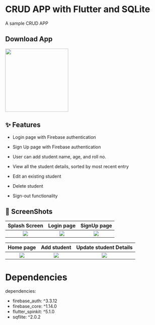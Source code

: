 # CRUD APP with  Flutter and SQLite

A sample CRUD APP


## Download App 
<a href="https://github.com/kirankamal455/CRUD-APP/releases/download/v1.0.0-alpha/CrudApp.apk"><img src="https://playerzon.com/asset/download.png" width="200"></img></a>

## ✨ Features

-   Login page with Firebase authentication
-   Sign Up page with Firebase authentication
-   User can add student name, age, and roll no. 

-  View all the student details, sorted by most recent entry

-  Edit an existing student

-  Delete student

-  Sign-out functionality



## 📸 ScreenShots

Splash Screen              |  Login page  | SignUp page
:-------------------------:|:-------------------------:|:-------------------------:
![](https://user-images.githubusercontent.com/87146953/163667923-aab18d12-0fac-4a4c-aadd-23bf122c4ac0.png)|![](https://user-images.githubusercontent.com/87146953/163668297-12f16eb8-1326-4224-b832-fad9cc33a0d3.png)|![](https://user-images.githubusercontent.com/87146953/163665678-c6b8d4bd-4413-47d3-bfee-3c4b8a1e7dc0.png)


Home page              |  Add  student  |  Update student Details
:-------------------------:|:-------------------------:|:-------------------------:
![](https://user-images.githubusercontent.com/87146953/163665667-58a1f2fa-f4aa-4b7f-a22b-a8c1bec3d2ff.png)|![](https://user-images.githubusercontent.com/87146953/163665673-0a80fb04-083c-47b4-b56a-3d4682e03e77.png)|![](https://user-images.githubusercontent.com/87146953/163665674-6a22f01d-f149-4e4f-bd96-efaba3f25793.png)



# Dependencies
dependencies:
 
 - firebase_auth: ^3.3.12
 - firebase_core: ^1.14.0
 - flutter_spinkit: ^5.1.0  
-  sqflite: ^2.0.2
